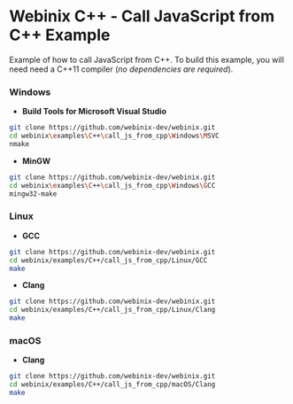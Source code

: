 
# Webinix C++ - Call JavaScript from C++ Example

Example of how to call JavaScript from C++. To build this example, you will need need a C++11 compiler (*no dependencies are required*).

### Windows

- **Build Tools for Microsoft Visual Studio**
```sh
git clone https://github.com/webinix-dev/webinix.git
cd webinix\examples\C++\call_js_from_cpp\Windows\MSVC
nmake
```

- **MinGW**
```sh
git clone https://github.com/webinix-dev/webinix.git
cd webinix\examples\C++\call_js_from_cpp\Windows\GCC
mingw32-make
```

### Linux

- **GCC**
```sh
git clone https://github.com/webinix-dev/webinix.git
cd webinix/examples/C++/call_js_from_cpp/Linux/GCC
make
```

- **Clang**
```sh
git clone https://github.com/webinix-dev/webinix.git
cd webinix/examples/C++/call_js_from_cpp/Linux/Clang
make
```

### macOS

- **Clang**
```sh
git clone https://github.com/webinix-dev/webinix.git
cd webinix/examples/C++/call_js_from_cpp/macOS/Clang
make
```
